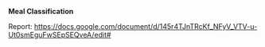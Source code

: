 **Meal Classification**

Report: https://docs.google.com/document/d/145r4TJnTRcKf_NFyV_VTV-u-Ut0smEguFwSEpSEQveA/edit#
